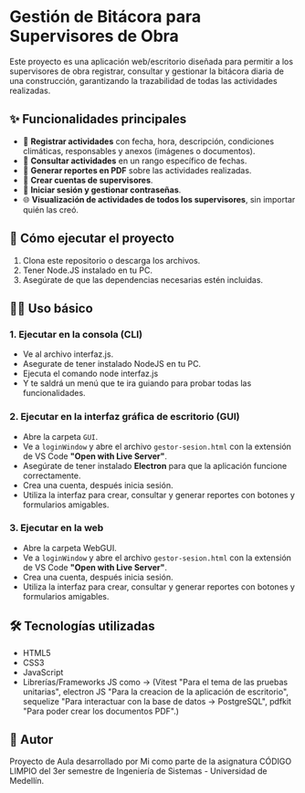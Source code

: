 # Gestión de Bitácora para Supervisores de Obra

Este proyecto es una aplicación web/escritorio diseñada para permitir a los supervisores de obra registrar, consultar y gestionar la bitácora diaria de una construcción, garantizando la trazabilidad de todas las actividades realizadas.

## ✨ Funcionalidades principales

- 📌 **Registrar actividades** con fecha, hora, descripción, condiciones climáticas, responsables y anexos (imágenes o documentos).
- 📅 **Consultar actividades** en un rango específico de fechas.
- 🧾 **Generar reportes en PDF** sobre las actividades realizadas.
- 👤 **Crear cuentas de supervisores**.
- 🔐 **Iniciar sesión y gestionar contraseñas**.
- 🌐 **Visualización de actividades de todos los supervisores**, sin importar quién las creó.

## 🚀 Cómo ejecutar el proyecto


1. Clona este repositorio o descarga los archivos.
2. Tener Node.JS instalado en tu PC.
3. Asegúrate de que las dependencias necesarias estén incluidas.

## 🧑‍💻 Uso básico

### 1. Ejecutar en la consola (CLI)

- Ve al archivo interfaz.js.
- Asegurate de tener instalado NodeJS en tu PC.  
- Ejecuta el comando node interfaz.js
- Y te saldrá un menú que te ira guiando para probar todas las funcionalidades.


### 2. Ejecutar en la interfaz gráfica de escritorio (GUI)

- Abre la carpeta `GUI`.  
- Ve a `loginWindow` y abre el archivo `gestor-sesion.html` con la extensión de VS Code **"Open with Live Server"**.  
- Asegúrate de tener instalado **Electron** para que la aplicación funcione correctamente.  
- Crea una cuenta, después inicia sesión.
- Utiliza la interfaz para crear, consultar y generar reportes con botones y formularios amigables.


### 3. Ejecutar en la web

- Abre la carpeta WebGUI.
- Ve a `loginWindow` y abre el archivo `gestor-sesion.html` con la extensión de VS Code **"Open with Live Server"**. 
- Crea una cuenta, después inicia sesión.
- Utiliza la interfaz para crear, consultar y generar reportes con botones y formularios amigables.



## 🛠️ Tecnologías utilizadas

- HTML5
- CSS3
- JavaScript
- Librerías/Frameworks JS como -> (Vitest "Para el tema de las pruebas unitarias", electron JS "Para la creacion de la aplicación de escritorio", sequelize "Para interactuar con la base de datos -> PostgreSQL", pdfkit "Para poder crear los documentos PDF".)


## 👤 Autor

Proyecto de Aula desarrollado por Mi como parte de la asignatura CÓDIGO LIMPIO del 3er semestre de Ingeniería de Sistemas - Universidad de Medellín.

